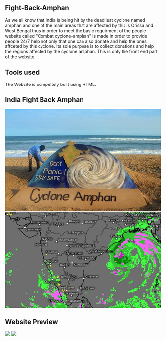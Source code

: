 ## Fight-Back-Amphan
As we all know that India is being hit by the deadliest cyclone named amphan and one of the main areas that are affected by this is Orissa and West Bengal thus in order to meet the basic requirment of the people website called "Combat cyclone-amphan" is made in order to provide people 24/7 help not only that one can also donate and help the ones affceted by this cyclone.
Its sole purpose is to collect donations and help the regions affected by the cyclone amphan.
This is only the front end part of the website.
## Tools used
The Website is compeltely built using HTML.
## India Fight Back Amphan
![](amphan.jpg)
![](main.jpg)
## Website Preview
![](screenshot(245).png)
![](screenshot(246).png)
